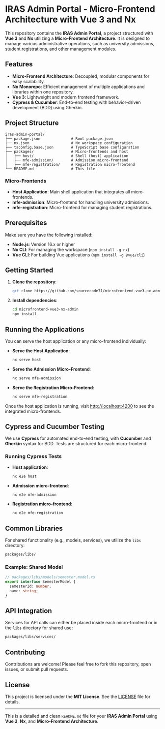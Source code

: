 # IRAS Admin Portal - Micro-Frontend Architecture with Vue 3 and Nx

This repository contains the **IRAS Admin Portal**, a project structured with **Vue 3** and **Nx** utilizing a **Micro-Frontend Architecture**. It is designed to manage various administrative operations, such as university admissions, student registrations, and other management modules.

## Features

- **Micro-Frontend Architecture**: Decoupled, modular components for easy scalability.
- **Nx Monorepo**: Efficient management of multiple applications and libraries within one repository.
- **Vue 3**: Lightweight and modern frontend framework.
- **Cypress & Cucumber**: End-to-end testing with behavior-driven development (BDD) using Gherkin.

## Project Structure

```
iras-admin-portal/
├── package.json              # Root package.json
├── nx.json                   # Nx workspace configuration
├── tsconfig.base.json        # TypeScript base configuration
├── packages/                 # Micro-frontends and host
│   ├── host/                 # Shell (host) application
│   ├── mfe-admission/        # Admission micro-frontend
│   ├── mfe-registration/     # Registration micro-frontend
└── README.md                 # This file
```

### Micro-Frontends

- **Host Application**: Main shell application that integrates all micro-frontends.
- **mfe-admission**: Micro-frontend for handling university admissions.
- **mfe-registration**: Micro-frontend for managing student registrations.

## Prerequisites

Make sure you have the following installed:

- **Node.js**: Version 16.x or higher
- **Nx CLI**: For managing the workspace (`npm install -g nx`)
- **Vue CLI**: For building Vue applications (`npm install -g @vue/cli`)

## Getting Started

1. **Clone the repository**:

   ```bash
   git clone https://github.com/sourcecode71/microfrontend-vue3-nx-admin.git
   ```

2. **Install dependencies**:

   ```bash
   cd microfrontend-vue3-nx-admin
   npm install
   ```

## Running the Applications

You can serve the host application or any micro-frontend individually:

- **Serve the Host Application**:

   ```bash
   nx serve host
   ```

- **Serve the Admission Micro-Frontend**:

   ```bash
   nx serve mfe-admission
   ```

- **Serve the Registration Micro-Frontend**:

   ```bash
   nx serve mfe-registration
   ```

Once the host application is running, visit [http://localhost:4200](http://localhost:4200) to see the integrated micro-frontends.

## Cypress and Cucumber Testing

We use **Cypress** for automated end-to-end testing, with **Cucumber** and **Gherkin** syntax for BDD. Tests are structured for each micro-frontend.

### Running Cypress Tests

- **Host application**:

   ```bash
   nx e2e host
   ```

- **Admission micro-frontend**:

   ```bash
   nx e2e mfe-admission
   ```

- **Registration micro-frontend**:

   ```bash
   nx e2e mfe-registration
   ```

## Common Libraries

For shared functionality (e.g., models, services), we utilize the `libs` directory:

```bash
packages/libs/
```

### Example: Shared Model

```ts
// packages/libs/models/semester.model.ts
export interface SemesterModel {
  semesterId: number;
  name: string;
}
```

## API Integration

Services for API calls can either be placed inside each micro-frontend or in the `libs` directory for shared use:

```bash
packages/libs/services/
```

## Contributing

Contributions are welcome! Please feel free to fork this repository, open issues, or submit pull requests.

## License

This project is licensed under the **MIT License**. See the [LICENSE](./LICENSE) file for details.

---

This is a detailed and clean `README.md` file for your **IRAS Admin Portal** using **Vue 3**, **Nx**, and **Micro-Frontend Architecture**.
